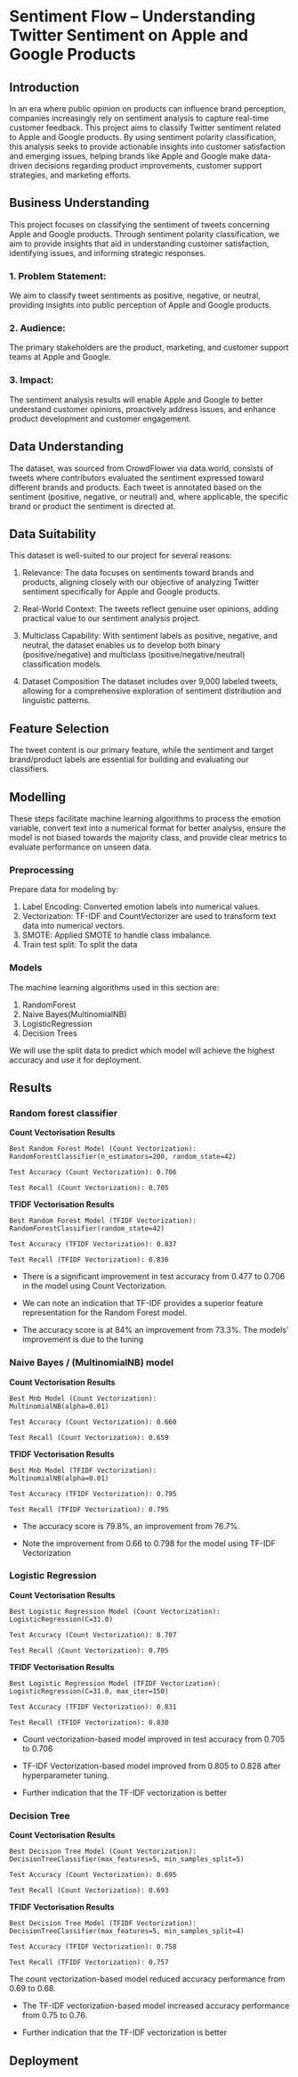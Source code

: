 # Sentiment Flow – Understanding Twitter Sentiment on Apple and Google Products

## Introduction
In an era where public opinion on products can influence brand perception, companies increasingly rely on sentiment analysis to capture real-time customer feedback. This project aims to classify Twitter sentiment related to Apple and Google products. By using sentiment polarity classification, this analysis seeks to provide actionable insights into customer satisfaction and emerging issues, helping brands like Apple and Google make data-driven decisions regarding product improvements, customer support strategies, and marketing efforts.

## Business Understanding
This project focuses on classifying the sentiment of tweets concerning Apple and Google products. Through sentiment polarity classification, we aim to provide insights that aid in understanding customer satisfaction, identifying issues, and informing strategic responses.

### 1. Problem Statement: 
We aim to classify tweet sentiments as positive, negative, or neutral, providing insights into public perception of Apple and Google products.

### 2. Audience: 
The primary stakeholders are the product, marketing, and customer support teams at Apple and Google.

### 3. Impact: 
The sentiment analysis results will enable Apple and Google to better understand customer opinions, proactively address issues, and enhance product development and customer engagement.

## Data Understanding 
The dataset, was sourced from CrowdFlower via data.world, consists of tweets where contributors evaluated the sentiment expressed toward different brands and products. Each tweet is annotated based on the sentiment (positive, negative, or neutral) and, where applicable, the specific brand or product the sentiment is directed at.

## Data Suitability
This dataset is well-suited to our project for several reasons:

1. Relevance: The data focuses on sentiments toward brands and products, aligning closely with our objective of analyzing Twitter sentiment specifically for Apple and Google products.

2. Real-World Context: The tweets reflect genuine user opinions, adding practical value to our sentiment analysis project.

3. Multiclass Capability: With sentiment labels as positive, negative, and neutral, the dataset enables us to develop both binary (positive/negative) and multiclass (positive/negative/neutral) classification models.

3. Dataset Composition
The dataset includes over 9,000 labeled tweets, allowing for a comprehensive exploration of sentiment distribution and linguistic patterns.

## Feature Selection
The tweet content is our primary feature, while the sentiment and target brand/product labels are essential for building and evaluating our classifiers.

## Modelling
These steps facilitate machine learning algorithms to process the emotion variable, convert text into a numerical format for better analysis, ensure the model is not biased towards the majority class, and provide clear metrics to evaluate performance on unseen data.

### Preprocessing 

Prepare data for modeling by:

1. Label Encoding: Converted emotion labels into numerical values.
2. Vectorization: TF-IDF and CountVectorizer are used to transform text data into numerical vectors.
3. SMOTE: Applied SMOTE to handle class imbalance.
4. Train test split: To split the data

### Models

The machine learning algorithms used in this section are:

1. RandomForest
2. Naive Bayes(MultinomialNB)
3. LogisticRegression
4. Decision Trees

We will use the split data to predict which model will achieve the highest accuracy and use it for deployment.

## Results

### Random forest classifier
**Count Vectorisation Results**

    Best Random Forest Model (Count Vectorization):
    RandomForestClassifier(n_estimators=200, random_state=42)

    Test Accuracy (Count Vectorization): 0.706

    Test Recall (Count Vectorization): 0.705
    
**TFIDF Vectorisation Results**

    Best Random Forest Model (TFIDF Vectorization):
    RandomForestClassifier(random_state=42)

    Test Accuracy (TFIDF Vectorization): 0.837

    Test Recall (TFIDF Vectorization): 0.836

- There is a significant improvement in test accuracy from 0.477 to 0.706 in the model using Count Vectorization.

- We can note an indication that TF-IDF provides a superior feature representation for the Random Forest model.

- The accuracy score is at 84% an improvement from 73.3%. The models' improvement is due to the tuning

### Naive Bayes / (MultinomialNB) model
**Count Vectorisation Results**

    Best Mnb Model (Count Vectorization):
    MultinomialNB(alpha=0.01)

    Test Accuracy (Count Vectorization): 0.660

    Test Recall (Count Vectorization): 0.659

**TFIDF Vectorisation Results**

    Best Mnb Model (TFIDF Vectorization):
    MultinomialNB(alpha=0.01)
    
    Test Accuracy (TFIDF Vectorization): 0.795
    
    Test Recall (TFIDF Vectorization): 0.795

- The accuracy score is 79.8%, an improvement from 76.7%. 

- Note the improvement from 0.66 to 0.798 for the model using TF-IDF Vectorization

### Logistic Regression
**Count Vectorisation Results**

    Best Logistic Regression Model (Count Vectorization):
    LogisticRegression(C=31.0)

    Test Accuracy (Count Vectorization): 0.707

    Test Recall (Count Vectorization): 0.705

**TFIDF Vectorisation Results**

    Best Logistic Regression Model (TFIDF Vectorization):
    LogisticRegression(C=31.0, max_iter=150)

    Test Accuracy (TFIDF Vectorization): 0.831

    Test Recall (TFIDF Vectorization): 0.830

- Count vectorization-based model improved in test accuracy from 0.705 to 0.706

- TF-IDF Vectorization-based model improved from 0.805 to 0.828 after hyperparameter tuning.

- Further indication that the TF-IDF vectorization is better

### Decision Tree

**Count Vectorisation Results**

    Best Decision Tree Model (Count Vectorization):
    DecisionTreeClassifier(max_features=5, min_samples_split=5)
    
    Test Accuracy (Count Vectorization): 0.695
    
    Test Recall (Count Vectorization): 0.693

**TFIDF Vectorisation Results**

    Best Decision Tree Model (TFIDF Vectorization):
    DecisionTreeClassifier(max_features=5, min_samples_split=4)
    
    Test Accuracy (TFIDF Vectorization): 0.758
    
    Test Recall (TFIDF Vectorization): 0.757

The count vectorization-based model reduced accuracy performance from 0.69 to 0.68.

- The TF-IDF vectorization-based model increased accuracy performance from 0.75 to 0.76.

- Further indication that the TF-IDF vectorization is better

## Deployment

